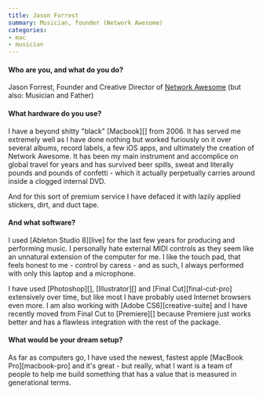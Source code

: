 ```yaml
---
title: Jason Forrest
summary: Musician, founder (Network Awesome)
categories:
- mac
- musician
---
```


#### Who are you, and what do you do?

Jason Forrest, Founder and Creative Director of [Network Awesome](http://www.networkawesome.com/ "An online TV network.") (but also: Musician and Father)

#### What hardware do you use?

I have a beyond shitty "black" [Macbook][] from 2006. It has served me extremely well as I have done nothing but worked furiously on it over several albums, record labels, a few iOS apps, and ultimately the creation of Network Awesome. It has been my main instrument and accomplice on global travel for years and has survived beer spills, sweat and literally pounds and pounds of confetti - which it actually perpetually carries around inside a clogged internal DVD.  

And for this sort of premium service I have defaced it with lazily applied stickers, dirt, and duct tape.

#### And what software?

I used [Ableton Studio 8][live] for the last few years for producing and performing music. I personally hate external MIDI controls as they seem like an unnatural extension of the computer for me. I like the touch pad, that feels honest to me - control by caress - and as such, I always performed with only this laptop and a microphone.

I have used [Photoshop][], [Illustrator][] and [Final Cut][final-cut-pro] extensively over time, but like most I have probably used Internet browsers even more. I am also working with [Adobe CS6][creative-suite] and I have recently moved from Final Cut to [Premiere][] because Premiere just works better and has a flawless integration with the rest of the package. 

#### What would be your dream setup?

As far as computers go, I have used the newest, fastest apple [MacBook Pro][macbook-pro] and it's great - but really, what I want is a team of people to help me build something that has a value that is measured in generational terms.